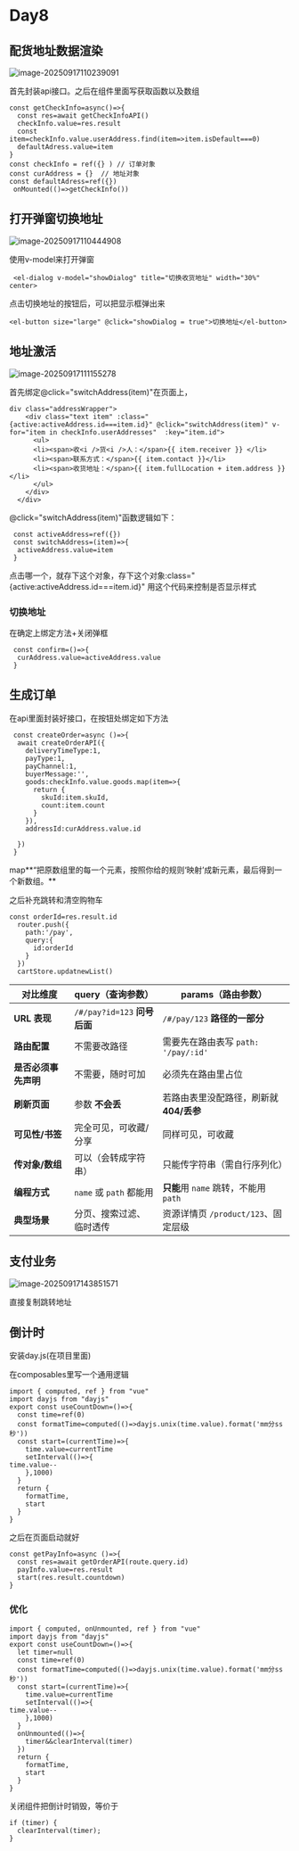# Day8

## 配货地址数据渲染

![image-20250917110239091](C:\Users\PC\AppData\Roaming\Typora\typora-user-images\image-20250917110239091.png)

首先封装api接口。之后在组件里面写获取函数以及数组

```
const getCheckInfo=async()=>{
  const res=await getCheckInfoAPI()
  checkInfo.value=res.result
  const item=checkInfo.value.userAddress.find(item=>item.isDefault===0)
  defaultAdress.value=item
}
const checkInfo = ref({} ) // 订单对象
const curAddress = {}  // 地址对象
const defaultAdress=ref({})
 onMounted(()=>getCheckInfo())
```

## 打开弹窗切换地址

![image-20250917110444908](C:\Users\PC\AppData\Roaming\Typora\typora-user-images\image-20250917110444908.png)

使用v-model来打开弹窗

```
 <el-dialog v-model="showDialog" title="切换收货地址" width="30%" center>
```

点击切换地址的按钮后，可以把显示框弹出来

```
<el-button size="large" @click="showDialog = true">切换地址</el-button>
```

## 地址激活

![image-20250917111155278](C:\Users\PC\AppData\Roaming\Typora\typora-user-images\image-20250917111155278.png)

首先绑定@click="switchAddress(item)"在页面上，

```
div class="addressWrapper">
    <div class="text item" :class="{active:activeAddress.id===item.id}" @click="switchAddress(item)" v-for="item in checkInfo.userAddresses"  :key="item.id">
      <ul>
      <li><span>收<i />货<i />人：</span>{{ item.receiver }} </li>
      <li><span>联系方式：</span>{{ item.contact }}</li>
      <li><span>收货地址：</span>{{ item.fullLocation + item.address }}</li>
      </ul>
    </div>
  </div>
```

@click="switchAddress(item)"函数逻辑如下：

```
 const activeAddress=ref({})
 const switchAddress=(item)=>{
  activeAddress.value=item
 }
```

点击哪一个，就存下这个对象，存下这个对象:class="{active:activeAddress.id===item.id}" 用这个代码来控制是否显示样式

### 切换地址

在确定上绑定方法+关闭弹框

```
 const confirm=()=>{
  curAddress.value=activeAddress.value
 }
```



## 生成订单

在api里面封装好接口，在按钮处绑定如下方法

```
 const createOrder=async ()=>{
  await createOrderAPI({
    deliveryTimeType:1,
    payType:1,
    payChannel:1,
    buyerMessage:'',
    goods:checkInfo.value.goods.map(item=>{
      return {
        skuId:item.skuId,
        count:item.count
      }
    }),
    addressId:curAddress.value.id

  })
 }
```

map**“把原数组里的每一个元素，按照你给的规则‘映射’成新元素，最后得到一个新数组。**



之后补充跳转和清空购物车

```
const orderId=res.result.id
  router.push({
    path:'/pay',
    query:{
      id:orderId
    }
  })
  cartStore.updatnewList()
```

| 对比维度             | query（查询参数）            | params（路由参数）                      |
| -------------------- | ---------------------------- | --------------------------------------- |
| **URL 表现**         | `/#/pay?id=123` **问号后面** | `/#/pay/123` **路径的一部分**           |
| **路由配置**         | 不需要改路径                 | 需要先在路由表写 `path: '/pay/:id'`     |
| **是否必须事先声明** | 不需要，随时可加             | 必须先在路由里占位                      |
| **刷新页面**         | 参数 **不会丢**              | 若路由表里没配路径，刷新就 **404/丢参** |
| **可见性/书签**      | 完全可见，可收藏/分享        | 同样可见，可收藏                        |
| **传对象/数组**      | 可以（会转成字符串）         | 只能传字符串（需自行序列化）            |
| **编程方式**         | `name` 或 `path` 都能用      | **只能**用 `name` 跳转，不能用 `path`   |
| **典型场景**         | 分页、搜索过滤、临时透传     | 资源详情页 `/product/123`、固定层级     |



## 支付业务

![image-20250917143851571](C:\Users\PC\AppData\Roaming\Typora\typora-user-images\image-20250917143851571.png)

直接复制跳转地址



## 倒计时

安装day.js(在项目里面)

在composables里写一个通用逻辑

```
import { computed, ref } from "vue"
import dayjs from "dayjs"
export const useCountDown=()=>{
  const time=ref(0)
  const formatTime=computed(()=>dayjs.unix(time.value).format('mm分ss秒'))
  const start=(currentTime)=>{
    time.value=currentTime
    setInterval(()=>{
time.value--
    },1000)
  }
  return {
    formatTime,
    start
  }
}

```

之后在页面启动就好

```
const getPayInfo=async ()=>{
  const res=await getOrderAPI(route.query.id)
  payInfo.value=res.result
  start(res.result.countdown)
}
```

### 优化

```
import { computed, onUnmounted, ref } from "vue"
import dayjs from "dayjs"
export const useCountDown=()=>{
  let timer=null
  const time=ref(0)
  const formatTime=computed(()=>dayjs.unix(time.value).format('mm分ss秒'))
  const start=(currentTime)=>{
    time.value=currentTime
    setInterval(()=>{
time.value--
    },1000)
  }
  onUnmounted(()=>{
    timer&&clearInterval(timer)
  })
  return {
    formatTime,
    start
  }
}

```

关闭组件把倒计时销毁，等价于

```
if (timer) {
  clearInterval(timer);
}
```

